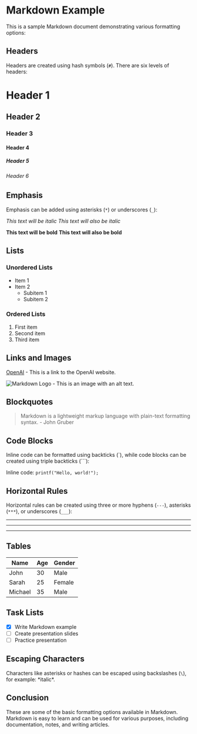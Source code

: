 # Markdown Example

This is a sample Markdown document demonstrating various formatting options:

## Headers

Headers are created using hash symbols (`#`). There are six levels of headers:

# Header 1
## Header 2
### Header 3
#### Header 4
##### Header 5
###### Header 6

## Emphasis

Emphasis can be added using asterisks (`*`) or underscores (`_`):

*This text will be italic*
_This text will also be italic_

**This text will be bold**
__This text will also be bold__

## Lists

### Unordered Lists

- Item 1
- Item 2
  - Subitem 1
  - Subitem 2

### Ordered Lists

1. First item
2. Second item
3. Third item

## Links and Images

[OpenAI](https://www.openai.com) - This is a link to the OpenAI website.

![Markdown Logo](https://markdown-here.com/img/icon256.png) - This is an image with an alt text.

## Blockquotes

> Markdown is a lightweight markup language with plain-text formatting syntax. - John Gruber

## Code Blocks

Inline code can be formatted using backticks (\`), while code blocks can be created using triple backticks (\`\`\`):

Inline code: `printf("Hello, world!");`



## Horizontal Rules

Horizontal rules can be created using three or more hyphens (`---`), asterisks (`***`), or underscores (`___`):

---

***

___

## Tables

| Name     | Age | Gender |
|----------|-----|--------|
| John     | 30  | Male   |
| Sarah    | 25  | Female |
| Michael  | 35  | Male   |

## Task Lists

- [x] Write Markdown example
- [ ] Create presentation slides
- [ ] Practice presentation

## Escaping Characters

Characters like asterisks or hashes can be escaped using backslashes (`\`), for example: \*italic\*.

## Conclusion

These are some of the basic formatting options available in Markdown. Markdown is easy to learn and can be used for various purposes, including documentation, notes, and writing articles.


